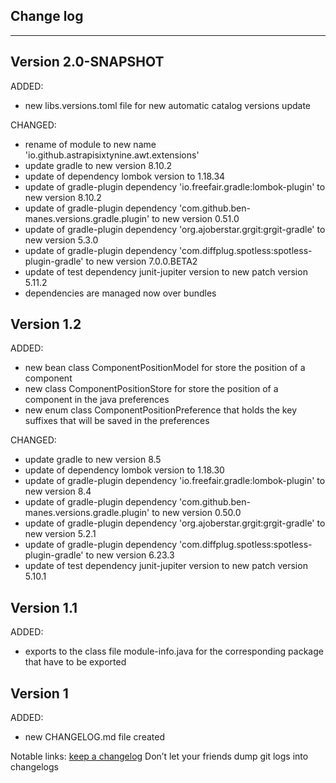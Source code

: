 ## Change log
----------------------

Version 2.0-SNAPSHOT
-------------

ADDED:

- new libs.versions.toml file for new automatic catalog versions update

CHANGED:

- rename of module to new name 'io.github.astrapisixtynine.awt.extensions'
- update gradle to new version 8.10.2
- update of dependency lombok version to 1.18.34
- update of gradle-plugin dependency 'io.freefair.gradle:lombok-plugin' to new version 8.10.2
- update of gradle-plugin dependency 'com.github.ben-manes.versions.gradle.plugin' to new version 0.51.0
- update of gradle-plugin dependency 'org.ajoberstar.grgit:grgit-gradle' to new version 5.3.0
- update of gradle-plugin dependency 'com.diffplug.spotless:spotless-plugin-gradle' to new version 7.0.0.BETA2
- update of test dependency junit-jupiter version to new patch version 5.11.2
- dependencies are managed now over bundles

Version 1.2
-------------

ADDED:

- new bean class ComponentPositionModel for store the position of a component
- new class ComponentPositionStore for store the position of a component in the java preferences
- new enum class ComponentPositionPreference that holds the key suffixes that will be saved in the preferences

CHANGED:

- update gradle to new version 8.5
- update of dependency lombok version to 1.18.30
- update of gradle-plugin dependency 'io.freefair.gradle:lombok-plugin' to new version 8.4
- update of gradle-plugin dependency 'com.github.ben-manes.versions.gradle.plugin' to new version 0.50.0
- update of gradle-plugin dependency 'org.ajoberstar.grgit:grgit-gradle' to new version 5.2.1
- update of gradle-plugin dependency 'com.diffplug.spotless:spotless-plugin-gradle' to new version 6.23.3
- update of test dependency junit-jupiter version to new patch version 5.10.1

Version 1.1
-------------

ADDED:

- exports to the class file module-info.java for the corresponding package that have to be exported

Version 1
-------------

ADDED:

- new CHANGELOG.md file created

Notable links:
[keep a changelog](http://keepachangelog.com/en/1.0.0/) Don’t let your friends dump git logs into changelogs
